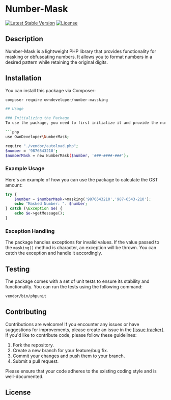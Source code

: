 # Number-Mask

[![Latest Stable Version](https://poser.pugx.org/vijaydass/number-mask/v/stable)](https://packagist.org/packages/vijaydass/number-mask)
[![License](https://poser.pugx.org/vijaydass/number-mask/license)](https://packagist.org/packages/vijaydass/number-mask)

## Description
Number-Mask is a lightweight PHP library that provides functionality for masking or obfuscating numbers. It allows you to format numbers in a desired pattern while retaining the original digits.

## Installation

You can install this package via Composer:

```bash
composer require owndeveloper/number-massking

## Usage

### Initializing the Package
To use the package, you need to first initialize it and provide the number and format:

```php
use OwnDeveloper\NumberMask;

require "./vendor/autoload.php";
$number = '9876543210';
$numberMask = new NumberMask($number, '###-####-###');
```

### Example Usage

Here's an example of how you can use the package to calculate the GST amount:

```php
try {
    $number = $numberMask->masking('9876543210','987-6543-210');
    echo "Masked Number: ". $number;
} catch (\Exception $e) {
    echo $e->getMessage();
}
```

### Exception Handling

The package handles exceptions for invalid values. If the value passed to the `masking()` method is character, an exception will be thrown. You can catch the exception and handle it accordingly.

## Testing

The package comes with a set of unit tests to ensure its stability and functionality. You can run the tests using the following command:

```bash
vendor/bin/phpunit
```

## Contributing

Contributions are welcome! If you encounter any issues or have suggestions for improvements, please create an issue in the [[issue tracker](https://github.com/Vijaydass/Number-Mask/issues/new)]. If you'd like to contribute code, please follow these guidelines:

1. Fork the repository.
2. Create a new branch for your feature/bug fix.
3. Commit your changes and push them to your branch.
4. Submit a pull request.

Please ensure that your code adheres to the existing coding style and is well-documented.

## License
